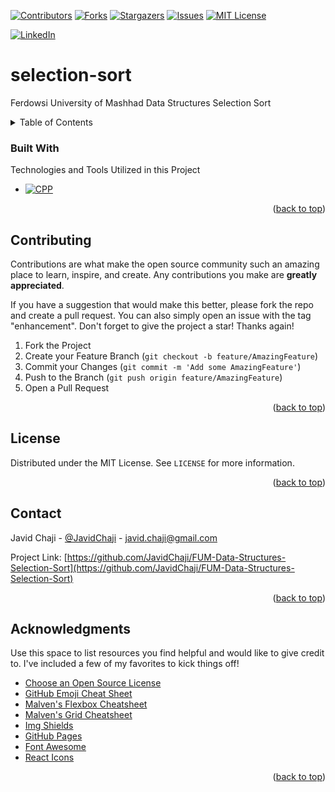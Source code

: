 <a name="readme-top"></a>


[![Contributors][contributors-shield]][contributors-url]
[![Forks][forks-shield]][forks-url]
[![Stargazers][stars-shield]][stars-url]
[![Issues][issues-shield]][issues-url]
[![MIT License][license-shield]][license-url]



[![LinkedIn][linkedin-shield]][javid-linkedin-URL]

# selection-sort

Ferdowsi University of Mashhad Data Structures Selection Sort



<!-- TABLE OF CONTENTS -->
<details>
  <summary>Table of Contents</summary>
  <ol>
    <li>
      <a href="#about-the-project">About The Project</a>
      <ul>
        <li><a href="#built-with">Built With</a></li>
      </ul>
    </li>
    <li>
      <a href="#getting-started">Getting Started</a>
      <ul>
        <li><a href="#prerequisites">Prerequisites</a></li>
        <li><a href="#installation">Installation</a></li>
      </ul>
    </li>
    <li><a href="#usage">Usage</a></li>
    <li><a href="#roadmap">Roadmap</a></li>
    <li><a href="#contributing">Contributing</a></li>
    <li><a href="#license">License</a></li>
    <li><a href="#contact">Contact</a></li>
    <li><a href="#acknowledgments">Acknowledgments</a></li>
  </ol>
</details>





### Built With

Technologies and Tools Utilized in this Project


* [![CPP][CPP-Shield]][CPP-URL]

<p align="right">(<a href="#readme-top">back to top</a>)</p>







<!-- CONTRIBUTING -->
## Contributing

Contributions are what make the open source community such an amazing place to learn, inspire, and create. Any contributions you make are **greatly appreciated**.

If you have a suggestion that would make this better, please fork the repo and create a pull request. You can also simply open an issue with the tag "enhancement".
Don't forget to give the project a star! Thanks again!

1. Fork the Project
2. Create your Feature Branch (`git checkout -b feature/AmazingFeature`)
3. Commit your Changes (`git commit -m 'Add some AmazingFeature'`)
4. Push to the Branch (`git push origin feature/AmazingFeature`)
5. Open a Pull Request

<p align="right">(<a href="#readme-top">back to top</a>)</p>





<!-- LICENSE -->
## License

Distributed under the MIT License. See `LICENSE` for more information.

<p align="right">(<a href="#readme-top">back to top</a>)</p>



<!-- CONTACT -->
## Contact

Javid Chaji - [@JavidChaji](https://twitter.com/JavidChaji) - javid.chaji@gmail.com

Project Link: [https://github.com/JavidChaji/FUM-Data-Structures-Selection-Sort](https://github.com/JavidChaji/FUM-Data-Structures-Selection-Sort)

<p align="right">(<a href="#readme-top">back to top</a>)</p>




<!-- ACKNOWLEDGMENTS -->
## Acknowledgments

Use this space to list resources you find helpful and would like to give credit to. I've included a few of my favorites to kick things off!

* [Choose an Open Source License](https://choosealicense.com)
* [GitHub Emoji Cheat Sheet](https://www.webpagefx.com/tools/emoji-cheat-sheet)
* [Malven's Flexbox Cheatsheet](https://flexbox.malven.co/)
* [Malven's Grid Cheatsheet](https://grid.malven.co/)
* [Img Shields](https://shields.io)
* [GitHub Pages](https://pages.github.com)
* [Font Awesome](https://fontawesome.com)
* [React Icons](https://react-icons.github.io/react-icons/search)

<p align="right">(<a href="#readme-top">back to top</a>)</p>





<!-- MARKDOWN LINKS & IMAGES -->
<!-- https://www.markdownguide.org/basic-syntax/#reference-style-links -->
<!-- https://ileriayo.github.io/markdown-badges/ -->

<!-- Contributors -->
[contributors-shield]: https://img.shields.io/github/contributors/javidchaji/FUM-Data-Structures-Selection-Sort.svg?style=for-the-badge

[contributors-url]: https://github.com/javidchaji/FUM-Data-Structures-Selection-Sort/graphs/contributors

<!-- Forks -->
[forks-shield]: https://img.shields.io/github/forks/javidchaji/FUM-Data-Structures-Selection-Sort.svg?style=for-the-badge

[forks-url]: https://github.com/javidchaji/FUM-Data-Structures-Selection-Sort/network/members


<!-- Stars -->
[stars-shield]: https://img.shields.io/github/stars/javidchaji/FUM-Data-Structures-Selection-Sort.svg?style=for-the-badge

[stars-url]: https://github.com/javidchaji/FUM-Data-Structures-Selection-Sort/stargazers


<!-- Issues -->
[issues-shield]: https://img.shields.io/github/issues/javidchaji/FUM-Data-Structures-Selection-Sort.svg?style=for-the-badge

[issues-url]: https://github.com/javidchaji/FUM-Data-Structures-Selection-Sort/issues


<!-- License -->
[license-shield]: https://img.shields.io/github/license/javidchaji/FUM-Data-Structures-Selection-Sort.svg?style=for-the-badge

[license-url]: https://github.com/javidchaji/FUM-Data-Structures-Selection-Sort/blob/master/LICENSE


<!-- Linkedin -->
[linkedin-shield]: https://img.shields.io/badge/linkedin-%230077B5.svg?style=for-the-badge&logo=linkedin&logoColor=white

[javid-linkedin-URL]: https://linkedin.com/in/javidchaji


<!-- C++ -->
[CPP-Shield]: 	https://img.shields.io/badge/C%2B%2B-00599C?style=for-the-badge&logo=c%2B%2B&logoColor=white

[CPP-URL]: https://isocpp.org/

